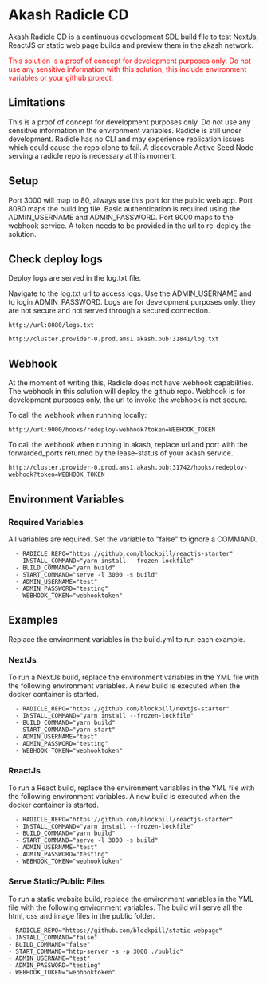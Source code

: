 # Akash Radicle CD

Akash Radicle CD is a continuous development SDL build file to test NextJs, ReactJS or static web page builds and preview them in the akash network.  

<span style="color:red">This solution is a proof of concept for development purposes only.  Do not use any sensitive information with this solution, this include environment variables or your github project. </span>


## Limitations

This is a proof of concept for development purposes only.  Do not use any sensitive information in the environment variables.  Radicle is still under development.  Radicle has no CLI and may experience replication issues which could cause the repo clone to fail. A discoverable Active Seed Node serving a radicle repo is necessary at this moment. 

## Setup

Port 3000 will map to 80, always use this port for the public web app.
Port 8080 maps the build log file.  Basic authentication is required using the ADMIN_USERNAME and ADMIN_PASSWORD.
Port 9000 maps to the webhook service. A token needs to be provided in the url to re-deploy the solution.

## Check deploy logs

Deploy logs are served in the log.txt file.  

Navigate to the log.txt url to access logs. Use the ADMIN_USERNAME and to login ADMIN_PASSWORD. Logs are for development purposes only, they are not secure and not served through a secured connection.

```
http://url:8080/logs.txt
```

```
http://cluster.provider-0.prod.ams1.akash.pub:31841/log.txt
```

## Webhook

At the moment of writing this, Radicle does not have webhook capabilities.  The webhook in this solution will deploy the github repo.  Webhook is for development purposes only, the url to invoke the webhook is not secure. 

To call the webhook when running locally:
```
http://url:9000/hooks/redeploy-webhook?token=WEBHOOK_TOKEN
```

To call the webhook when running in akash, replace url and port with the forwarded_ports returned by the lease-status of your akash service.
```
http://cluster.provider-0.prod.ams1.akash.pub:31742/hooks/redeploy-webhook?token=WEBHOOK_TOKEN
```

## Environment Variables


### Required Variables

All variables are required.  Set the variable to "false" to ignore a COMMAND.
```
  - RADICLE_REPO="https://github.com/blockpill/reactjs-starter"
  - INSTALL_COMMAND="yarn install --frozen-lockfile"
  - BUILD_COMMAND="yarn build"
  - START_COMMAND="serve -l 3000 -s build"
  - ADMIN_USERNAME="test"
  - ADMIN_PASSWORD="testing"
  - WEBHOOK_TOKEN="webhooktoken"
```

## Examples
Replace the environment variables in the build.yml to run each example.

### NextJs 

To run a NextJs build, replace the environment variables in the YML file with the following environment variables.  A new build is executed when the docker container is started.  
```
  - RADICLE_REPO="https://github.com/blockpill/nextjs-starter"
  - INSTALL_COMMAND="yarn install --frozen-lockfile" 
  - BUILD_COMMAND="yarn build" 
  - START_COMMAND="yarn start" 
  - ADMIN_USERNAME="test"
  - ADMIN_PASSWORD="testing"
  - WEBHOOK_TOKEN="webhooktoken"
```

### ReactJs

To run a React build, replace the environment variables in the YML file with the following environment variables.  A new build is executed when the docker container is started. 
```
  - RADICLE_REPO="https://github.com/blockpill/reactjs-starter"
  - INSTALL_COMMAND="yarn install --frozen-lockfile"
  - BUILD_COMMAND="yarn build"
  - START_COMMAND="serve -l 3000 -s build"
  - ADMIN_USERNAME="test"
  - ADMIN_PASSWORD="testing"
  - WEBHOOK_TOKEN="webhooktoken"
```

### Serve Static/Public Files

To run a static website build, replace the environment variables in the YML file with the following environment variables.  The build will serve all the html, css and image files in the public folder. 
```
- RADICLE_REPO="https://github.com/blockpill/static-webpage"
- INSTALL_COMMAND="false"
- BUILD_COMMAND="false"
- START_COMMAND="http-server -s -p 3000 ./public"
- ADMIN_USERNAME="test"
- ADMIN_PASSWORD="testing"
- WEBHOOK_TOKEN="webhooktoken"
```
